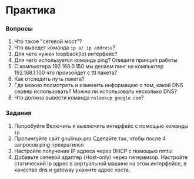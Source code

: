 # Практика

### Вопросы

1. Что такое "сетевой мост"?
2. Что выведет команда ``` ip a/ ip address ```?
3. Для чего нужен loopback(lo) интерфейс?
4. Для чего используется команда ping? Опишите принцип работы
5. С компьютера 192.168.0.150 мы делаем пинг на компьютер 192.168.1.100 что произойдет с ttl пакета?
6. Как отследить путь пакета?
7. Где можно посмотреть и изменить информацию о том, какой DNS сервер использовать? Можно ли использовать несколько DNS?
8. Что должна вывести команда ``` nslookup google.com ```?

[//]: # (Хотел сделать с gnulinux.pro только там вывод страшный для новичка)

### Задания

1. Попробуйте Включить и выключить интерфейс с помощью команды ```ip```
2. Пропингуйте сайт gnulinux.pro Сделайте так, чтобы после 4 запросов ping прекратился
3. Настройте получение IP адреса через DHCP с помощью nmtui
4. Добавьте сетевой адаптер (Host-only) через гипервизор. Настройте статический ip адрес в виртуальной машине на этом интерфейсе, в качестве dns и gateway укажите адрес хоста.